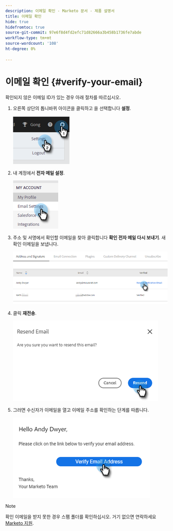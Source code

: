 ```yaml
---
description: 이메일 확인 - Marketo 문서 - 제품 설명서
title: 이메일 확인
hide: true
hidefromtoc: true
source-git-commit: 97e6f8d4fd2efc71d82666a3b458b1736fe7abde
workflow-type: tm+mt
source-wordcount: '108'
ht-degree: 0%

---
```


# 이메일 확인 {#verify-your-email}

확인되지 않은 이메일 ID가 있는 경우 아래 절차를 따르십시오.

1. 오른쪽 상단의 톱니바퀴 아이콘을 클릭하고 을 선택합니다 **설정**.

   ![](assets/verify-your-email-1.png)

1. 내 계정에서 **전자 메일 설정**.

   ![](assets/verify-your-email-2.png)

1. 주소 및 서명에서 확인할 이메일을 찾아 클릭합니다 **확인 전자 메일 다시 보내기**. 새 확인 이메일을 보냅니다.

   ![](assets/verify-your-email-3.png)

1. 클릭 **재전송**.

   ![](assets/verify-your-email-4.png)

1. 그러면 수신자가 이메일을 열고 이메일 주소를 확인하는 단계를 따릅니다.

   ![](assets/verify-your-email-5.png)

>[!NOTE]
>
>확인 이메일을 받지 못한 경우 스팸 폴더를 확인하십시오. 거기 없으면 연락하세요 [Marketo 지원](https://nation.marketo.com/t5/Support/ct-p/Support).

